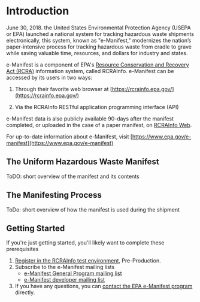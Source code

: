 # Introduction

June 30, 2018. the United States Environmental Protection Agency (USEPA or EPA) launched a national system for tracking
hazardous waste shipments electronically, this system, known as "e-Manifest," modernizes the nation’s paper-intensive
process for tracking hazardous waste from cradle to grave while saving valuable time, resources, and dollars for
industry and states.

e-Manifest is a component of EPA's [Resource Conservation and Recovery Act (RCRA)](https://www.epa.gov/rcra) information
system, called RCRAInfo.
e-Manifest can be accessed by its users in two ways:

1. Through their favorite web browser at [https://rcrainfo.epa.gov/](https://rcrainfo.epa.gov/)

2. Via the RCRAInfo RESTful application programming interface (API)

e-Manifest data is also publicly available 90-days after the manifest completed, or uploaded in the case of a paper
manifest, on [RCRAInfo Web](https://rcrapublic.epa.gov/rcrainfoweb/action/main-menu/view).

For up-to-date information about e-Manifest, visit [https://www.epa.gov/e-manifest](https://www.epa.gov/e-manifest)

## The Uniform Hazardous Waste Manifest

ToDO: short overview of the manifest and its contents

## The Manifesting Process

ToDo: short overview of how the manifest is used during the shipment

## Getting Started

If you're just getting started, you'll likely want to complete these prerequisites

1. [Register in the RCRAInfo test environment](Setup/registration.md), Pre-Production.
2. Subscribe to the e-Manifest mailing lists
    - [e-Manifest General Program mailing list](https://public.govdelivery.com/accounts/USEPAORCR/subscriber/new?topic_id=USEPAORCR_4)
    - [e-Manifest developer mailing list](https://public.govdelivery.com/accounts/USEPAORCR/subscriber/new?topic_id=USEPAORCR_9)
3. If you have any questions, you can [contact the EPA e-Manifest program]() directly.